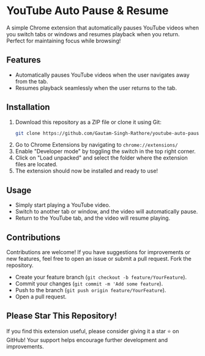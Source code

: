 # YouTube Auto Pause & Resume

A simple Chrome extension that automatically pauses YouTube videos when you switch tabs or windows and resumes playback when you return. Perfect for maintaining focus while browsing!

## Features

- Automatically pauses YouTube videos when the user navigates away from the tab.
- Resumes playback seamlessly when the user returns to the tab.

## Installation

1. Download this repository as a ZIP file or clone it using Git:
   ```bash
   git clone https://github.com/Gautam-Singh-Rathore/youtube-auto-pause-resume.git

2. Go to Chrome Extensions by navigating to `chrome://extensions/`
3. Enable "Developer mode" by toggling the switch in the top right corner.
4. Click on "Load unpacked" and select the folder where the extension files are located.
5. The extension should now be installed and ready to use!

## Usage 
 - Simply start playing a YouTube video.
 - Switch to another tab or window, and the video will automatically pause.
 - Return to the YouTube tab, and the video will resume playing.

## Contributions
Contributions are welcome! If you have suggestions for improvements or new features, feel free to open an issue or submit a pull request.
Fork the repository.
 - Create your feature branch (`git checkout -b feature/YourFeature`).
 - Commit your changes (`git commit -m 'Add some feature`).
 - Push to the branch (`git push origin feature/YourFeature`).
 - Open a pull request.

## Please Star This Repository!
If you find this extension useful, please consider giving it a star ⭐ on GitHub! Your support helps encourage further development and improvements.
